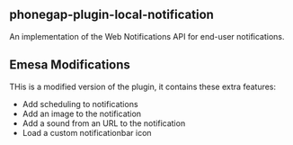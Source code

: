 
phonegap-plugin-local-notification
------------------------

An implementation of the Web Notifications API for end-user notifications.

Emesa Modifications
------------------------
THis is a modified version of the plugin, it contains these extra features:

- Add scheduling to notifications
- Add an image to the notification
- Add a sound from an URL to the notification
- Load a custom notificationbar icon
